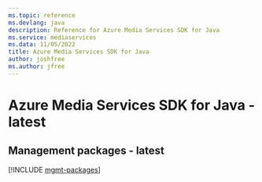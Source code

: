 ```yaml
---
ms.topic: reference
ms.devlang: java
description: Reference for Azure Media Services SDK for Java
ms.service: mediaservices
ms.data: 11/05/2022
title: Azure Media Services SDK for Java
author: joshfree
ms.author: jfree
---
```

# Azure Media Services SDK for Java - latest

## Management packages - latest
[!INCLUDE [mgmt-packages](media-services-mgmt-index.md)]
